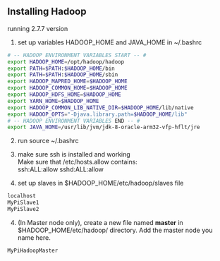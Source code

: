 ## Installing Hadoop

running 2.7.7 version  

1. set up variables HADOOP_HOME and JAVA_HOME in ~/.bashrc  
```bash
# -- HADOOP ENVIRONMENT VARIABLES START -- #
export HADOOP_HOME=/opt/hadoop/hadoop
export PATH=$PATH:$HADOOP_HOME/bin
export PATH=$PATH:$HADOOP_HOME/sbin
export HADOOP_MAPRED_HOME=$HADOOP_HOME
export HADOOP_COMMON_HOME=$HADOOP_HOME
export HADOOP_HDFS_HOME=$HADOOP_HOME
export YARN_HOME=$HADOOP_HOME
export HADOOP_COMMON_LIB_NATIVE_DIR=$HADOOP_HOME/lib/native
export HADOOP_OPTS="-Djava.library.path=$HADOOP_HOME/lib"
# -- HADOOP ENVIRONMENT VARIABLES END -- #
export JAVA_HOME=/usr/lib/jvm/jdk-8-oracle-arm32-vfp-hflt/jre 
```
2. run source ~/.bashrc  
2. make sure ssh is installed and working  
Make sure that /etc/hosts.allow contains:  
ssh:ALL:allow
sshd:ALL:allow

3.  set up slaves in $HADOOP_HOME/etc/hadoop/slaves file
```bash
localhost
MyPiSlave1
MyPiSlave2
```

4. (In Master node only), create a new file named **master** in $HADOOP_HOME/etc/hadoop/ directory.  Add the master node you name here.  
```bash
MyPiHadoopMaster
```
